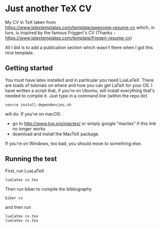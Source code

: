 # Just another TeX CV 

My CV in TeX taken from
https://www.latextemplates.com/template/awesome-resume-cv
which, in turn, is inspired by the famous Friggeri's CV (Thanks - https://www.latextemplates.com/template/friggeri-resume-cv)

All I did is to add a publication section which wasn't there when I got this nice template. 

## Getting started

You must have latex installed and in particular you need LuaLaTeX. There are loads of tutorials on where and how you can get LaTeX for your OS.
I have written a script that, if you're on Ubuntu, will install everything that's needed to compile it. Just type in a command line (within the repo dir)

```
source install-dependencies.sh
```
will do. If you're on macOS:
* go to http://www.tug.org/mactex/ or simply google "mactex" if this link no longer works
* download and install the MacTeX package.

If you're on Windows, too bad, you should move to something else. 

## Running the test

First, run LuaLaTeX
```
lualatex cv.tex
```

Then run biber to compile the bibliography
```
biber cv
```

and then run
```
lualatex cv.tex
lualatex cv.tex
```


